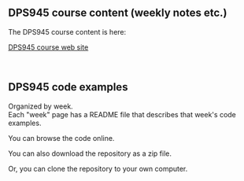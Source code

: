 ## DPS945 course content (weekly notes etc.)

The DPS945 course content is here:  

[DPS945 course web site](https://dps945.ca)

<br>

## DPS945 code examples

Organized by week.  
Each "week" page has a README file that describes that week's code examples.

You can browse the code online.

You can also download the repository as a zip file.

Or, you can clone the repository to your own computer.

<br>
